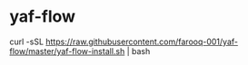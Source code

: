 # yaf-flow

curl -sSL https://raw.githubusercontent.com/farooq-001/yaf-flow/master/yaf-flow-install.sh | bash
